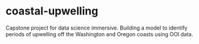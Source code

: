 # coastal-upwelling
Capstone project for data science immersive. Building a model to identify periods of upwelling off the Washington and Oregon coasts using OOI data.
